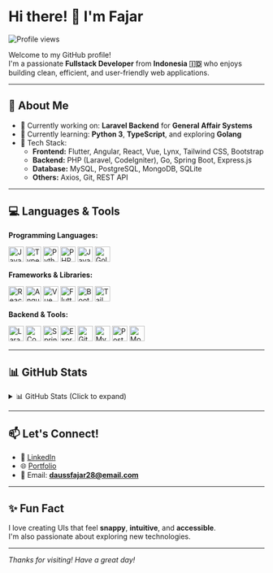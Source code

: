 # Hi there! 👋 I'm Fajar

![Profile views](https://visitor-badge.laobi.icu/badge?page_id=daussfajar.daussfajar&left_color=blue&right_color=green)

Welcome to my GitHub profile!  
I'm a passionate **Fullstack Developer** from **Indonesia 🇮🇩** who enjoys building clean, efficient, and user-friendly web applications.

---

## 🚀 About Me

- 🔭 Currently working on: **Laravel Backend** for **General Affair Systems**
- 🌱 Currently learning: **Python 3**, **TypeScript**, and exploring **Golang**
- 🧰 Tech Stack:
  - **Frontend:** Flutter, Angular, React, Vue, Lynx, Tailwind CSS, Bootstrap  
  - **Backend:** PHP (Laravel, CodeIgniter), Go, Spring Boot, Express.js  
  - **Database:** MySQL, PostgreSQL, MongoDB, SQLite  
  - **Others:** Axios, Git, REST API

---

## 💻 Languages & Tools

**Programming Languages:**
<p align="left">
    <img src="https://cdn.jsdelivr.net/gh/devicons/devicon/icons/javascript/javascript-original.svg" alt="JavaScript" width="30" />  
    <img src="https://cdn.jsdelivr.net/gh/devicons/devicon/icons/typescript/typescript-original.svg" alt="TypeScript" width="30" />  
    <img src="https://cdn.jsdelivr.net/gh/devicons/devicon/icons/python/python-original.svg" alt="Python" width="30" />  
    <img src="https://cdn.jsdelivr.net/gh/devicons/devicon/icons/php/php-original.svg" alt="PHP" width="30" />  
    <img src="https://cdn.jsdelivr.net/gh/devicons/devicon/icons/java/java-original.svg" alt="Java" width="30" />  
    <img src="https://cdn.jsdelivr.net/gh/devicons/devicon/icons/go/go-original.svg" alt="Golang" width="30" />
</p>

**Frameworks & Libraries:**

<p align="left">
    <img src="https://cdn.jsdelivr.net/gh/devicons/devicon/icons/react/react-original.svg" alt="React" width="30" />
    <img src="https://cdn.jsdelivr.net/gh/devicons/devicon/icons/angularjs/angularjs-original.svg" alt="Angular" width="30" />
    <img src="https://cdn.jsdelivr.net/gh/devicons/devicon/icons/vuejs/vuejs-original.svg" alt="Vue" width="30" />
    <img src="https://cdn.jsdelivr.net/gh/devicons/devicon/icons/flutter/flutter-original.svg" alt="Flutter" width="30" />
    <img src="https://cdn.jsdelivr.net/gh/devicons/devicon/icons/bootstrap/bootstrap-original.svg" alt="Bootstrap" width="30" />
    <img src="https://cdn.jsdelivr.net/gh/devicons/devicon/icons/tailwindcss/tailwindcss-original.svg" alt="Tailwind CSS" width="30" />
</p>

**Backend & Tools:**

<p align="left">
    <img src="https://cdn.jsdelivr.net/gh/devicons/devicon/icons/laravel/laravel-original.svg" alt="Laravel" width="30" />
    <img src="https://cdn.jsdelivr.net/gh/devicons/devicon/icons/codeigniter/codeigniter-plain.svg" alt="CodeIgniter" width="30" />
    <img src="https://cdn.jsdelivr.net/gh/devicons/devicon/icons/spring/spring-original.svg" alt="Spring Boot" width="30" />
    <img src="https://cdn.jsdelivr.net/gh/devicons/devicon/icons/express/express-original.svg" alt="Express.js" width="30" />
    <img src="https://cdn.jsdelivr.net/gh/devicons/devicon/icons/git/git-original.svg" alt="Git" width="30" />
    <img src="https://cdn.jsdelivr.net/gh/devicons/devicon/icons/mysql/mysql-original.svg" alt="MySQL" width="30" />
    <img src="https://cdn.jsdelivr.net/gh/devicons/devicon/icons/postgresql/postgresql-original.svg" alt="PostgreSQL" width="30" />
    <img src="https://cdn.jsdelivr.net/gh/devicons/devicon/icons/mongodb/mongodb-original.svg" alt="MongoDB" width="30" />
</p>

---

## 📊 GitHub Stats

<details>
  <summary>📊 GitHub Stats (Click to expand)</summary>
  
  <br/>
  
  <div style="display: flex; justify-content: space-between; align-items: flex-start; gap: 10px;">
    <img src="https://github-readme-stats.vercel.app/api?username=daussfajar&show_icons=true&hide_border=true&title_color=ff652f&icon_color=FFE400&bg_color=09131B&text_color=ffffff&border_color=0c1a25" alt="Fajar's GitHub Stats" width="49%" align="top" />
    <img src="https://github-readme-stats.vercel.app/api/top-langs/?username=daussfajar&layout=compact&theme=radical&hide_border=true" alt="Top Languages" width="49%" align="top" />
  </div>

</details>

---

## 📫 Let's Connect!

- 💼 [LinkedIn](https://www.linkedin.com/in/daussfajar28/)
- 🌐 [Portfolio](https://daussfajar.github.io/)
- 📧 Email: **daussfajar28@email.com**

---

## ✨ Fun Fact

I love creating UIs that feel **snappy**, **intuitive**, and **accessible**.  
I'm also passionate about exploring new technologies.

---

_Thanks for visiting! Have a great day!_

